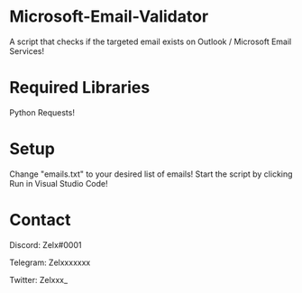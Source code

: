 # Microsoft-Email-Validator

A script that checks if the targeted email exists on Outlook / Microsoft Email Services!

# Required Libraries 

Python Requests!

# Setup

Change "emails.txt" to your desired list of emails!
Start the script by clicking Run in Visual Studio Code!

# Contact 

Discord: Zelx#0001

Telegram: Zelxxxxxxx

Twitter: Zelxxx_
